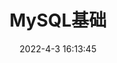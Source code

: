 ---
mathjax: true
title: MySQL基础
date: 2022-4-3 16:13:45
categories: 数据库
tags:
  - MySQL
  - 数据库
---